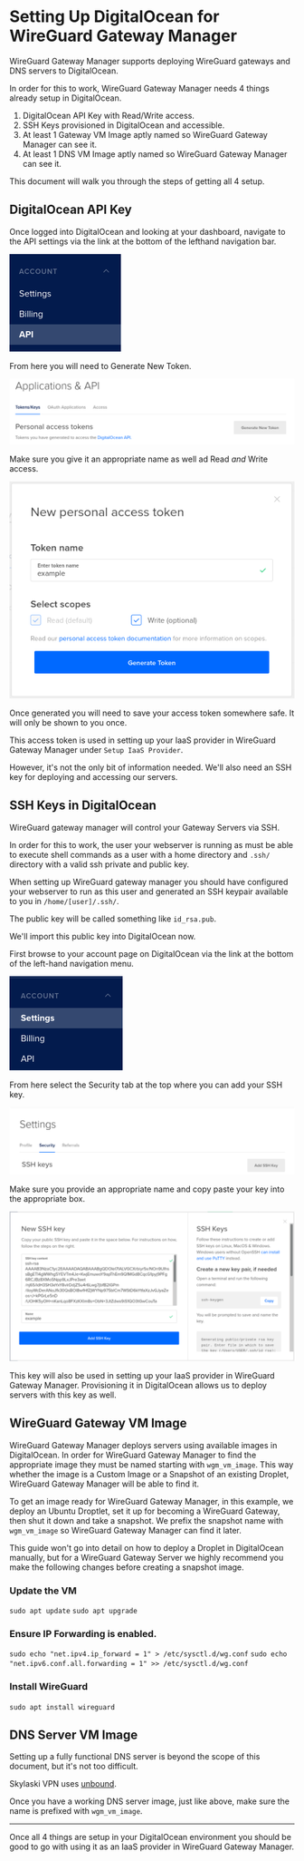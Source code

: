 # Setting Up DigitalOcean for WireGuard Gateway Manager

WireGuard Gateway Manager supports deploying WireGuard gateways and DNS servers to DigitalOcean.

In order for this to work, WireGuard Gateway Manager needs 4 things already setup in DigitalOcean.
1. DigitalOcean API Key with Read/Write access.
2. SSH Keys provisioned in DigitalOcean and accessible.
3. At least 1 Gateway VM Image aptly named so WireGuard Gateway Manager can see it.
4. At least 1 DNS VM Image aptly named so WireGuard Gateway Manager can see it.

This document will walk you through the steps of getting all 4 setup. 

## DigitalOcean API Key

Once logged into DigitalOcean and looking at your dashboard, navigate to the API settings via the link at the bottom of the lefthand navigation bar. 

![API](screenshots/do1.png)

From here you will need to Generate New Token.

![Generate](screenshots/do2.png)

Make sure you give it an appropriate name as well ad Read *and* Write access.

![New](screenshots/do3.png)

Once generated you will need to save your access token somewhere safe. It will only be shown to you once. 

This access token is used in setting up your IaaS provider in WireGuard Gateway Manager under `Setup IaaS Provider`.

However, it's not the only bit of information needed. We'll also need an SSH key for deploying and accessing our servers.

## SSH Keys in DigitalOcean

WireGuard gateway manager will control your Gateway Servers via SSH. 

In order for this to work, the user your webserver is running as must be able to execute shell commands as a user with a home directory and `.ssh/` directory with a valid ssh private and public key.

When setting up WireGuard gateway manager you should have configured your webserver to run as this user and generated an SSH keypair available to you in `/home/[user]/.ssh/`.

The public key will be called something like `id_rsa.pub`.

We'll import this public key into DigitalOcean now.

First browse to your account page on DigitalOcean via the link at the bottom of the left-hand navigation menu.

![settings](screenshots/do4.png)

From here select the Security tab at the top where you can add your SSH key.

![addsshkey](screenshots/do5.png)

Make sure you provide an appropriate name and copy paste your key into the appropriate box.

![newkey](screenshots/do6.png)

This key will also be used in setting up your IaaS provider in WireGuard Gateway Manager. Provisioning it in DigitalOcean allows us to deploy servers with this key as well. 


## WireGuard Gateway VM Image

WireGuard Gateway Manager deploys servers using available images in DigitalOcean. In order for WireGuard Gateway Manager to find the appropriate image they must be named starting with `wgm_vm_image`. This way whether the image is a Custom Image or a Snapshot of an existing Droplet, WireGuard Gateway Manager will be able to find it. 

To get an image ready for WireGuard Gateway Manager, in this example, we deploy an Ubuntu Droptlet, set it up for becoming a WireGuard Gateway, then shut it down and take a snapshot. We prefix the snapshot name with `wgm_vm_image` so WireGuard Gateway Manager can find it later.

This guide won't go into detail on how to deploy a Droplet in DigitalOcean manually, but for a WireGuard Gateway Server we highly recommend you make the following changes before creating a snapshot image.

### Update the VM
`sudo apt update`
`sudo apt upgrade`

### Ensure IP Forwarding is enabled.
`sudo echo "net.ipv4.ip_forward = 1" > /etc/sysctl.d/wg.conf`
`sudo echo "net.ipv6.conf.all.forwarding = 1" >> /etc/sysctl.d/wg.conf`

### Install WireGuard
`sudo apt install wireguard`

## DNS Server VM Image

Setting up a fully functional DNS server is beyond the scope of this document, but it's not too difficult.

Skylaski VPN uses [unbound](https://nlnetlabs.nl/projects/unbound/about/).

Once you have a working DNS server image, just like above, make sure the name is prefixed with `wgm_vm_image`.

----

Once all 4 things are setup in your DigitalOcean environment you should be good to go with using it as an IaaS provider in WireGuard Gateway Manager.
